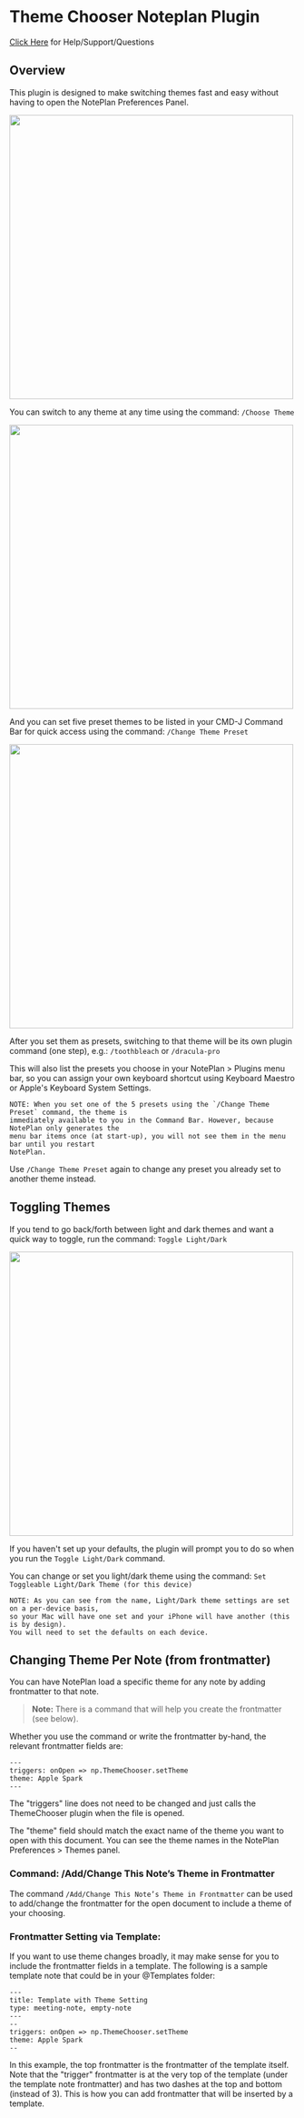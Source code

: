 # Theme Chooser Noteplan Plugin

[Click Here](https://discord.com/channels/763107030223290449/989752996583858217/989753000622977034) for Help/Support/Questions

## Overview

This plugin is designed to make switching themes fast and easy without having to open the NotePlan Preferences Panel.

<img src="https://user-images.githubusercontent.com/8949588/175463159-c7ef1aa9-6178-4853-90d6-9102dd306859.gif" width="500">

You can switch to any theme at any time using the command:
`/Choose Theme`

<img src="https://user-images.githubusercontent.com/8949588/175463052-7de07037-f8d0-43a8-be5b-cc26eafa8b85.jpg" width="500">

And you can set five preset themes to be listed in your CMD-J Command Bar for quick access using the command:
`/Change Theme Preset`

<img src="https://user-images.githubusercontent.com/8949588/175463091-c57f76ae-34d3-4120-8ef2-e8cc75c9baf0.jpg" width="500">

After you set them as presets, switching to that theme will be its own plugin command (one step), e.g.:
`/toothbleach`
or
`/dracula-pro`

This will also list the presets you choose in your NotePlan > Plugins menu bar, so you can assign your own keyboard shortcut using Keyboard Maestro or Apple's Keyboard System Settings.

```
NOTE: When you set one of the 5 presets using the `/Change Theme Preset` command, the theme is
immediately available to you in the Command Bar. However, because NotePlan only generates the 
menu bar items once (at start-up), you will not see them in the menu bar until you restart
NotePlan.
```

Use `/Change Theme Preset` again to change any preset you already set to another theme instead.

## Toggling Themes

If you tend to go back/forth between light and dark themes and want a quick way to toggle, run the command:
`Toggle Light/Dark`

<img src="https://user-images.githubusercontent.com/8949588/175557720-3a1066d3-1006-4ccd-b40f-2643fb28aa94.jpg" width="500">

If you haven't set up your defaults, the plugin will prompt you to do so when you run the `Toggle Light/Dark` command.

You can change or set you light/dark theme using the command:
`Set Toggleable Light/Dark Theme (for this device)`

```
NOTE: As you can see from the name, Light/Dark theme settings are set on a per-device basis, 
so your Mac will have one set and your iPhone will have another (this is by design). 
You will need to set the defaults on each device.
```

## Changing Theme Per Note (from frontmatter)

You can have NotePlan load a specific theme for any note by adding frontmatter to that note. 
> **Note:**
> There is a command that will help you create the frontmatter (see below). 

Whether you use the command or write the frontmatter by-hand, the relevant frontmatter fields are:

```
---
triggers: onOpen => np.ThemeChooser.setTheme
theme: Apple Spark
---
```

The "triggers" line does not need to be changed and just calls the ThemeChooser plugin when the file is opened.

The "theme" field should match the exact name of the theme you want to open with this document. You can see the theme names in the NotePlan Preferences > Themes panel.

### Command: /Add/Change This Note’s Theme in Frontmatter

The command `/Add/Change This Note’s Theme in Frontmatter` can be used to add/change the frontmatter for the open document to include a theme of your choosing.

### Frontmatter Setting via Template:

If you want to use theme changes broadly, it may make sense for you to include the frontmatter fields in a template. The following is a sample template note that could be in your @Templates folder:

```
---
title: Template with Theme Setting
type: meeting-note, empty-note 
---
--
triggers: onOpen => np.ThemeChooser.setTheme
theme: Apple Spark
--

```

In this example, the top frontmatter is the frontmatter of the template itself. Note that the "trigger" frontmatter is at the very top of the template (under the template note frontmatter) and has two dashes at the top and bottom (instead of 3). This is how you can add frontmatter that will be inserted by a template.
